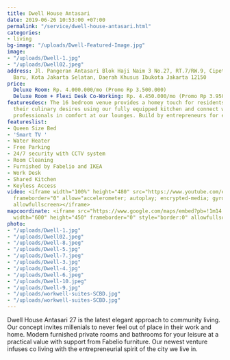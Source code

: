 ```yaml
---
title: Dwell House Antasari
date: 2019-06-26 10:53:00 +07:00
permalink: "/service/dwell-house-antasari.html"
categories:
- living
bg-image: "/uploads/Dwell-Featured-Image.jpg"
image:
- "/uploads/Dwell-1.jpg"
- "/uploads/Dwell02.jpeg"
address: Jl. Pangeran Antasari Blok Haji Naim 3 No.27, RT.7/RW.9, Cipete Utara, Kby.
  Baru, Kota Jakarta Selatan, Daerah Khusus Ibukota Jakarta 12150
price:
  Deluxe Room: Rp. 4.000.000/mo (Promo Rp 3.500.000)
  Deluxe Room + Flexi Desk Co-Working: Rp. 4.450.000/mo (Promo Rp 3.950.000)
featuresdesc: The 16 bedroom venue provides a homey touch for residents to indulge
  their culinary desires using our fully equipped kitchen and connect with fellow
  professionals in comfort at our lounges. Build by entrepreneurs for entrepreneurs.
featureslist:
- Queen Size Bed
- 'Smart TV '
- Water Heater
- Free Parking
- 24/7 security with CCTV system
- Room Cleaning
- Furnished by Fabelio and IKEA
- Work Desk
- Shared Kitchen
- Keyless Access
video: <iframe width="100%" height="480" src="https://www.youtube.com/embed/35iok_pqI6Q"
  frameborder="0" allow="accelerometer; autoplay; encrypted-media; gyroscope; picture-in-picture"
  allowfullscreen></iframe>
mapcoordinate: <iframe src="https://www.google.com/maps/embed?pb=!1m14!1m8!1m3!1d15864.096635606922!2d106.8080454!3d-6.2605479!3m2!1i1024!2i768!4f13.1!3m3!1m2!1s0x0%3A0xcfcaa46ebe677140!2sThe+Stay+%2F+Dwell+Antasari+27+by+wellspaces+%2F+Freeware!5e0!3m2!1sid!2sid!4v1561524816014!5m2!1sid!2sid"
  width="600" height="450" frameborder="0" style="border:0" allowfullscreen></iframe>
photo:
- "/uploads/Dwell-1.jpg"
- "/uploads/Dwell02.jpeg"
- "/uploads/Dwell-8.jpeg"
- "/uploads/Dwell-5.jpg"
- "/uploads/Dwell-7.jpeg"
- "/uploads/Dwell-3.jpg"
- "/uploads/Dwell-4.jpg"
- "/uploads/Dwell-6.jpeg"
- "/uploads/Dwell-10.jpeg"
- "/uploads/Dwell-9.jpg"
- "/uploads/workwell-suites-SCBD.jpg"
- "/uploads/workwell-suites-SCBD.jpg"
---
```


Dwell House Antasari 27 is the latest elegant approach to community living. Our concept invites millenials to never feel out of place in their work and home. Modern furnished private rooms and bathrooms for your leisure at a practical value with support from Fabelio furniture. Our newest venture infuses co living with the entrepreneurial spirit of the city we live in. 
